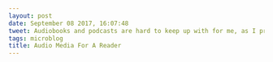 ```yaml
---
layout: post
date: September 08 2017, 16:07:48
tweet: Audiobooks and podcasts are hard to keep up with for me, as I prefer printed material to audio. That being said, there is some fantastic media out there.
tags: microblog
title: Audio Media For A Reader
---
```





